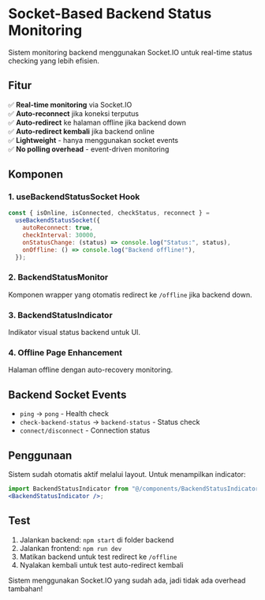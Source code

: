 # Socket-Based Backend Status Monitoring

Sistem monitoring backend menggunakan Socket.IO untuk real-time status checking yang lebih efisien.

## Fitur

✅ **Real-time monitoring** via Socket.IO  
✅ **Auto-reconnect** jika koneksi terputus  
✅ **Auto-redirect** ke halaman offline jika backend down  
✅ **Auto-redirect kembali** jika backend online  
✅ **Lightweight** - hanya menggunakan socket events  
✅ **No polling overhead** - event-driven monitoring

## Komponen

### 1. useBackendStatusSocket Hook

```javascript
const { isOnline, isConnected, checkStatus, reconnect } =
  useBackendStatusSocket({
    autoReconnect: true,
    checkInterval: 30000,
    onStatusChange: (status) => console.log("Status:", status),
    onOffline: () => console.log("Backend offline!"),
  });
```

### 2. BackendStatusMonitor

Komponen wrapper yang otomatis redirect ke `/offline` jika backend down.

### 3. BackendStatusIndicator

Indikator visual status backend untuk UI.

### 4. Offline Page Enhancement

Halaman offline dengan auto-recovery monitoring.

## Backend Socket Events

- `ping` → `pong` - Health check
- `check-backend-status` → `backend-status` - Status check
- `connect/disconnect` - Connection status

## Penggunaan

Sistem sudah otomatis aktif melalui layout. Untuk menampilkan indicator:

```jsx
import BackendStatusIndicator from "@/components/BackendStatusIndicator";
<BackendStatusIndicator />;
```

## Test

1. Jalankan backend: `npm start` di folder backend
2. Jalankan frontend: `npm run dev`
3. Matikan backend untuk test redirect ke `/offline`
4. Nyalakan kembali untuk test auto-redirect kembali

Sistem menggunakan Socket.IO yang sudah ada, jadi tidak ada overhead tambahan!
